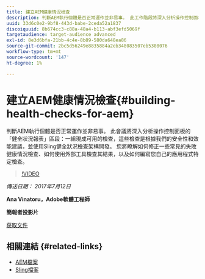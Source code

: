 ```yaml
---
title: 建立AEM健康情況檢查
description: 判斷AEM執行個體是否正常運作並非易事。 此工作階段將深入分析操作控制面板的「健全狀況報表」區段。
uuid: 33d6c0e2-9bf8-443d-babe-2ceda52a1837
discoiquuid: 8b674cc3-c88a-48a4-b113-abf3efd5069f
targetaudience: target-audience advanced
exl-id: 8e3d6bfa-21bb-4c4e-8b89-580da648ea86
source-git-commit: 2bc5d56249e8835884a2eb348083507eb5308076
workflow-type: tm+mt
source-wordcount: '147'
ht-degree: 1%

---
```


# 建立AEM健康情況檢查{#building-health-checks-for-aem}

判斷AEM執行個體是否正常運作並非易事。 此會議將深入分析操作控制面板的「健全狀況報表」區段：一組現成可用的檢查，這些檢查是根據我們的安全性和效能建議，並使用Sling健全狀況檢查架構開發。 您將瞭解如何修正一些常見的失敗健康情況檢查、如何使用外部工具檢查其結果，以及如何編寫您自己的應用程式特定檢查。

>[!VIDEO](https://video.tv.adobe.com/v/19026/?quality=9)

*傳送日期： 2017年7月12日*

**Ana Vinatoru，Adobe軟體工程師**

**簡報者投影片**

[获取文件](assets/aem-gems-health-checks-for-aem.pdf)

## 相關連結 {#related-links}

* [AEM檔案](https://docs.adobe.com/docs/en/aem/6-3/administer/operations/operations-dashboard.html#Health%20Reports)
* [Sling檔案](https://sling.apache.org/documentation/bundles/sling-health-check-tool.html)
